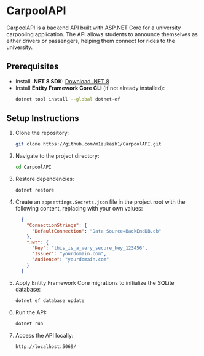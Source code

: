# CarpoolAPI

CarpoolAPI is a backend API built with ASP.NET Core for a university carpooling application. The API allows students to announce themselves as either drivers or passengers, helping them connect for rides to the university.

## Prerequisites
- Install **.NET 8 SDK**: [Download .NET 8](https://dotnet.microsoft.com/en-us/download/dotnet/8.0)
- Install **Entity Framework Core CLI** (if not already installed):
  ```bash
  dotnet tool install --global dotnet-ef
  ```
## Setup Instructions

1. Clone the repository:
   ```bash
   git clone https://github.com/m1zukash1/CarpoolAPI.git
   ```
2. Navigate to the project directory:
   ```bash
   cd CarpoolAPI
   ```
3. Restore dependencies:
   ```bash
   dotnet restore
   ```
4. Create an ``appsettings.Secrets.json`` file in the project root with the following content, replacing with your own values:

    ```json
      {
        "ConnectionStrings": {
          "DefaultConnection": "Data Source=BackEndDB.db"
        },
        "Jwt": {
          "Key": "this_is_a_very_secure_key_123456",
          "Issuer": "yourdomain.com",
          "Audience": "yourdomain.com"
        }
      }
    ```
5. Apply Entity Framework Core migrations to initialize the SQLite database:
   ```bash
   dotnet ef database update
   ```
6. Run the API:
   ```bash
   dotnet run
   ```
7. Access the API locally:
   ```
   http://localhost:5069/
   ```
